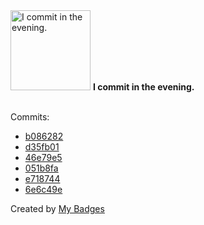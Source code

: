 <img src="https://my-badges.github.io/my-badges/evening-commits.png" alt="I commit in the evening." title="I commit in the evening." width="128">
<strong>I commit in the evening.</strong>
<br><br>

Commits:

- <a href="https://github.com/dancarroll/aoc_2024/commit/b08628205042268aa2eb6e15e1f5444deedfe981">b086282</a>
- <a href="https://github.com/dancarroll/aoc_2024/commit/d35fb018fe7eb99da06adf9dc81242079d9c7e11">d35fb01</a>
- <a href="https://github.com/dancarroll/aoc_2024/commit/46e79e57007ed3724e305035127505bd9045f70d">46e79e5</a>
- <a href="https://github.com/dancarroll/aoc_2024/commit/051b8fa3dbf3bcfe9a5d0c0037942a2698532e33">051b8fa</a>
- <a href="https://github.com/dancarroll/aoc_2024/commit/e718744eef947f4d9dcfb61065b87c49fe158a1f">e718744</a>
- <a href="https://github.com/dancarroll/dancarroll/commit/6e6c49e1952cdbc6708cf8e9c79ee062fbccce2d">6e6c49e</a>


Created by <a href="https://github.com/my-badges/my-badges">My Badges</a>
